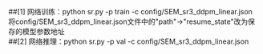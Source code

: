 ##[1] 网络训练：python sr.py -p train -c config/SEM_sr3_ddpm_linear.json<br>     将config/SEM_sr3_ddpm_linear.json文件中的"path"→"resume_state"改为保存的模型参数地址<br>
##[2] 网络推理：python sr.py -p val -c config/SEM_sr3_ddpm_linear.json 
